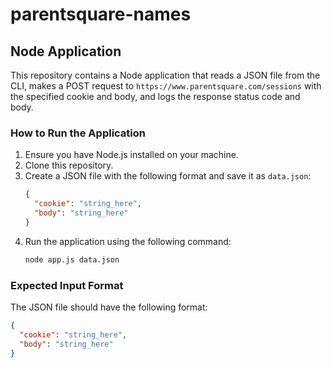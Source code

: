# parentsquare-names

## Node Application

This repository contains a Node application that reads a JSON file from the CLI, makes a POST request to `https://www.parentsquare.com/sessions` with the specified cookie and body, and logs the response status code and body.

### How to Run the Application

1. Ensure you have Node.js installed on your machine.
2. Clone this repository.
3. Create a JSON file with the following format and save it as `data.json`:
   ```json
   {
     "cookie": "string_here",
     "body": "string_here"
   }
   ```
4. Run the application using the following command:
   ```sh
   node app.js data.json
   ```

### Expected Input Format

The JSON file should have the following format:
```json
{
  "cookie": "string_here",
  "body": "string_here"
}
```
